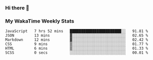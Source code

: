 ### Hi there 👋

<!--
**royschrauwen/royschrauwen** is a ✨ _special_ ✨ repository because its `README.md` (this file) appears on your GitHub profile.

Here are some ideas to get you started:

- 🔭 I’m currently working on ...
- 🌱 I’m currently learning ...
- 👯 I’m looking to collaborate on ...
- 🤔 I’m looking for help with ...
- 💬 Ask me about ...
- 📫 How to reach me: ...
- 😄 Pronouns: ...
- ⚡ Fun fact: ...
-->


### My WakaTime Weekly Stats
<!--START_SECTION:waka-->

```text
JavaScript   7 hrs 52 mins   ███████████████████████░░   91.81 %
JSON         13 mins         ▓░░░░░░░░░░░░░░░░░░░░░░░░   02.65 %
Markdown     12 mins         ▓░░░░░░░░░░░░░░░░░░░░░░░░   02.42 %
CSS          9 mins          ▒░░░░░░░░░░░░░░░░░░░░░░░░   01.77 %
HTML         6 mins          ▒░░░░░░░░░░░░░░░░░░░░░░░░   01.33 %
SCSS         0 secs          ░░░░░░░░░░░░░░░░░░░░░░░░░   00.01 %
```

<!--END_SECTION:waka-->
